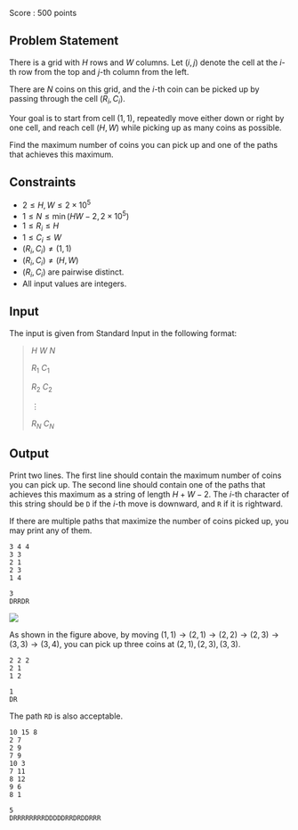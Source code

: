 Score : $500$ points

## Problem Statement

There is a grid with $H$ rows and $W$ columns.
Let $(i,j)$ denote the cell at the $i$-th row from the top and $j$-th column from the left.

There are $N$ coins on this grid, and the $i$-th coin can be picked up by passing through the cell $(R_i,C_i)$.

Your goal is to start from cell $(1,1)$, repeatedly move either down or right by one cell, and reach cell $(H,W)$ while picking up as many coins as possible.

Find the maximum number of coins you can pick up and one of the paths that achieves this maximum.

## Constraints

- $2\leq H,W \leq 2\times 10^5$
- $1\leq N \leq \min(HW-2, 2\times 10^5)$
- $1\leq R_i \leq H$
- $1\leq C_i \leq W$
- $(R_i,C_i)\neq (1,1)$
- $(R_i,C_i)\neq (H,W)$
- $(R_i,C_i)$ are pairwise distinct.
- All input values are integers.

## Input

The input is given from Standard Input in the following format:

> $H$ $W$ $N$
> 
> $R_1$ $C_1$
> 
> $R_2$ $C_2$
> 
> $\vdots$
> 
> $R_N$ $C_N$

## Output

Print two lines.
The first line should contain the maximum number of coins you can pick up.
The second line should contain one of the paths that achieves this maximum as a string of length $H+W-2$.
The $i$-th character of this string should be `D` if the $i$-th move is downward, and `R` if it is rightward.

If there are multiple paths that maximize the number of coins picked up, you may print any of them.

```input1
3 4 4
3 3
2 1
2 3
1 4
```

```output1
3
DRRDR
```

![](https://img.atcoder.jp/abc369/8c45374379376c75b6cfd44cb8efeaf8.png)

As shown in the figure above, by moving $(1,1)\rightarrow (2,1)\rightarrow (2,2)\rightarrow (2,3)\rightarrow (3,3)\rightarrow (3,4)$, you can pick up three coins at $(2,1),(2,3),(3,3)$.

```input2
2 2 2
2 1
1 2
```

```output2
1
DR
```

The path `RD` is also acceptable.

```input3
10 15 8
2 7
2 9
7 9
10 3
7 11
8 12
9 6
8 1
```

```output3
5
DRRRRRRRRDDDDDRRDRDDRRR
```